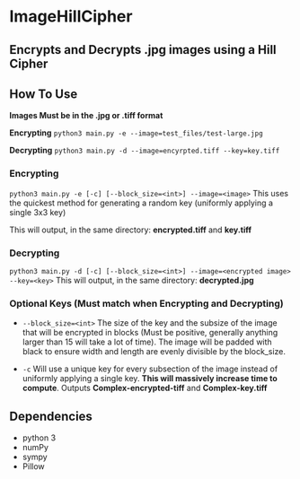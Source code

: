 # ImageHillCipher
## Encrypts and Decrypts .jpg images using a Hill Cipher

## How To Use
**Images Must be in the .jpg or .tiff format**

**Encrypting**
`python3 main.py -e --image=test_files/test-large.jpg`

**Decrypting**
`python3 main.py -d --image=encyrpted.tiff --key=key.tiff`

### Encrypting
`python3 main.py -e [-c] [--block_size=<int>] --image=<image>`
This uses the quickest method for generating a random key (uniformly applying a single 3x3 key)

This will output, in the same directory: **encrypted.tiff** and **key.tiff**

### Decrypting

`python3 main.py -d [-c] [--block_size=<int>] --image=<encrypted image> --key=<key>`
This will output, in the same directory: **decrypted.jpg**


### Optional Keys (Must match when Encrypting and Decrypting)

- `--block_size=<int>` The size of the key and the subsize of the image that will be encrypted in blocks (Must be positive, generally anything larger than 15 will take a lot of time). The image will be padded with black to ensure width and length are evenly divisible by the block_size.

- `-c` Will use a unique key for every subsection of the image instead of uniformly applying a single key. **This will massively increase time to compute**. Outputs **Complex-encrypted-tiff** and **Complex-key.tiff**

## Dependencies
- python 3
- numPy
- sympy
- Pillow

